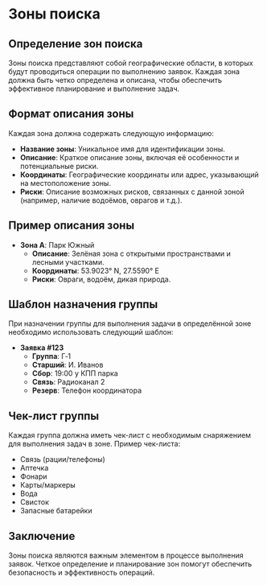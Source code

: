 # Зоны поиска

## Определение зон поиска

Зоны поиска представляют собой географические области, в которых будут проводиться операции по выполнению заявок. Каждая зона должна быть четко определена и описана, чтобы обеспечить эффективное планирование и выполнение задач.

## Формат описания зоны

Каждая зона должна содержать следующую информацию:

- **Название зоны**: Уникальное имя для идентификации зоны.
- **Описание**: Краткое описание зоны, включая её особенности и потенциальные риски.
- **Координаты**: Географические координаты или адрес, указывающий на местоположение зоны.
- **Риски**: Описание возможных рисков, связанных с данной зоной (например, наличие водоёмов, оврагов и т.д.).

## Пример описания зоны

- **Зона A**: Парк Южный
  - **Описание**: Зелёная зона с открытыми пространствами и лесными участками.
  - **Координаты**: 53.9023° N, 27.5590° E
  - **Риски**: Овраги, водоём, дикая природа.

## Шаблон назначения группы

При назначении группы для выполнения задачи в определённой зоне необходимо использовать следующий шаблон:

- **Заявка #123**
  - **Группа**: Г‑1
  - **Старший**: И. Иванов
  - **Сбор**: 19:00 у КПП парка
  - **Связь**: Радиоканал 2
  - **Резерв**: Телефон координатора

## Чек-лист группы

Каждая группа должна иметь чек-лист с необходимым снаряжением для выполнения задач в зоне. Пример чек-листа:

- Связь (рации/телефоны)
- Аптечка
- Фонари
- Карты/маркеры
- Вода
- Свисток
- Запасные батарейки

## Заключение

Зоны поиска являются важным элементом в процессе выполнения заявок. Четкое определение и планирование зон помогут обеспечить безопасность и эффективность операций.